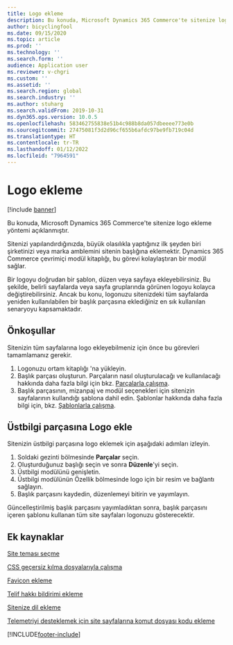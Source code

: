 ```yaml
---
title: Logo ekleme
description: Bu konuda, Microsoft Dynamics 365 Commerce'te sitenize logo ekleme yöntemi açıklanmıştır.
author: bicyclingfool
ms.date: 09/15/2020
ms.topic: article
ms.prod: ''
ms.technology: ''
ms.search.form: ''
audience: Application user
ms.reviewer: v-chgri
ms.custom: ''
ms.assetid: ''
ms.search.region: global
ms.search.industry: ''
ms.author: stuharg
ms.search.validFrom: 2019-10-31
ms.dyn365.ops.version: 10.0.5
ms.openlocfilehash: 583462755838e51b4c988b8da057dbeeee773e0b
ms.sourcegitcommit: 27475081f3d2d96cf655b6afdc97be9fb719c04d
ms.translationtype: HT
ms.contentlocale: tr-TR
ms.lasthandoff: 01/12/2022
ms.locfileid: "7964591"
---
```

# <a name="add-a-logo"></a>Logo ekleme

[!include [banner](includes/banner.md)]

Bu konuda, Microsoft Dynamics 365 Commerce'te sitenize logo ekleme yöntemi açıklanmıştır.

Sitenizi yapılandırdığınızda, büyük olasılıkla yaptığınız ilk şeyden biri şirketinizi veya marka amblemini sitenin başlığına eklemektir. Dynamics 365 Commerce çevrimiçi modül kitaplığı, bu görevi kolaylaştıran bir modül sağlar.

Bir logoyu doğrudan bir şablon, düzen veya sayfaya ekleyebilirsiniz. Bu şekilde, belirli sayfalarda veya sayfa gruplarında görünen logoyu kolayca değiştirebilirsiniz. Ancak bu konu, logonuzu sitenizdeki tüm sayfalarda yeniden kullanılabilen bir başlık parçasına eklediğiniz en sık kullanılan senaryoyu kapsamaktadır.

## <a name="prerequisites"></a>Önkoşullar

Sitenizin tüm sayfalarına logo ekleyebilmeniz için önce bu görevleri tamamlamanız gerekir.

1. Logonuzu ortam kitaplığı 'na yükleyin.
1. Başlık parçası oluşturun. Parçaların nasıl oluşturulacağı ve kullanılacağı hakkında daha fazla bilgi için bkz. [Parçalarla çalışma](work-with-fragments.md).
1. Başlık parçasının, mizanpaj ve modül seçenekleri için sitenizin sayfalarının kullandığı şablona dahil edin. Şablonlar hakkında daha fazla bilgi için, bkz. [Şablonlarla çalışma](work-with-templates.md).

## <a name="add-a-logo-to-a-header-fragment"></a>Üstbilgi parçasına Logo ekle

Sitenizin üstbilgi parçasına logo eklemek için aşağıdaki adımları izleyin.

1. Soldaki gezinti bölmesinde **Parçalar** seçin.
1. Oluşturduğunuz başlığı seçin ve sonra **Düzenle**'yi seçin.
1. Üstbilgi modülünü genişletin.
1. Üstbilgi modülünün Özellik bölmesinde logo için bir resim ve bağlantı sağlayın. 
1. Başlık parçasını kaydedin, düzenlemeyi bitirin ve yayımlayın.

Güncelleştirilmiş başlık parçasını yayımladıktan sonra, başlık parçasını içeren şablonu kullanan tüm site sayfaları logonuzu gösterecektir.

## <a name="additional-resources"></a>Ek kaynaklar

[Site teması seçme](select-site-theme.md)

[CSS geçersiz kılma dosyalarıyla çalışma](css-override-files.md)

[Favicon ekleme](add-favicon.md)

[Telif hakkı bildirimi ekleme](add-copyright-notice.md)

[Sitenize dil ekleme](add-languages-to-site.md)

[Telemetriyi desteklemek için site sayfalarına komut dosyası kodu ekleme](add-telemetry.md)



[!INCLUDE[footer-include](../includes/footer-banner.md)]
